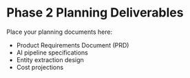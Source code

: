 # Phase 2 Planning Deliverables

Place your planning documents here:
- Product Requirements Document (PRD)
- AI pipeline specifications
- Entity extraction design
- Cost projections